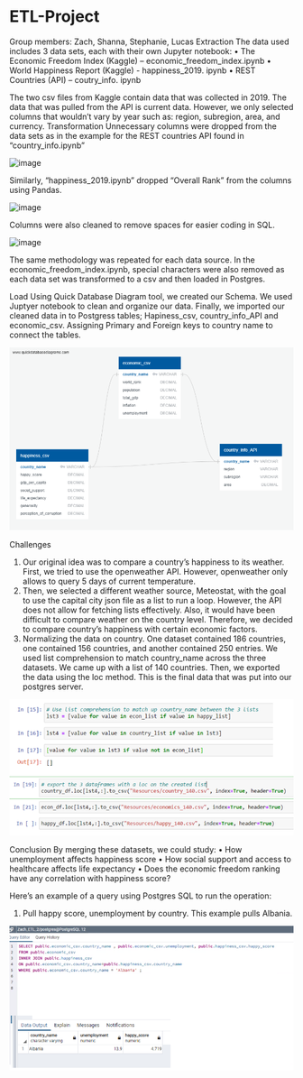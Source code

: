 # ETL-Project
Group members:  Zach, Shanna, Stephanie, Lucas
Extraction
The data used includes 3 data sets, each with their own Jupyter notebook:
•	The Economic Freedom Index  (Kaggle) – economic_freedom_index.ipynb
•	World Happiness Report  (Kaggle) - happiness_2019. ipynb
•	REST Countries  (API) – coutry_info. ipynb

The two csv files from Kaggle contain data that was collected in 2019.  The data that was pulled from the API is current data.  However, we only selected columns that wouldn’t vary by year such as: region, subregion, area, and currency.
Transformation
Unnecessary columns were dropped from the data sets as in the example for the REST countries API found in “country_info.ipynb”



![image]()



Similarly, “happiness_2019.ipynb” dropped “Overall Rank” from the columns using Pandas.


![image]()


Columns were also cleaned to remove spaces for easier coding in SQL.

![image]()

The same methodology was repeated for each data source.
In the economic_freedom_index.ipynb, special characters were also removed as each data set was transformed to a csv and then loaded in Postgres.
 
Load
Using Quick Database Diagram tool, we created our Schema. We used Juptyer notebook to clean and organize our data. Finally, we imported our cleaned data in to Postgress tables; Hapiness_csv, country_info_API and economic_csv. Assigning Primary and Foreign keys to  country name to connect the tables. 

![image](https://github.com/moormeierz/ETL_Project_final/blob/main/ERD.png?raw=true)


Challenges
1. Our original idea was to compare a country’s happiness to its weather.  First, we tried to use the openweather API. However, openweather only allows to query 5 days of current temperature.
2. Then, we selected a different weather source, Meteostat, with the goal to use the capital city json file as a list to run a loop.  However, the API does not allow for fetching lists effectively.  Also, it would have been difficult to compare weather on the country level.  Therefore, we decided to compare country’s happiness with certain economic factors.
3.	Normalizing the data on country.  One dataset contained 186 countries, one contained 156 countries, and another contained 250 entries.  We used list comprehension to match country_name across the three datasets.  We came up with a list of 140 countries.  Then, we exported the data using the loc method.  This is the final data that was put into our postgres server.

![image](https://github.com/moormeierz/ETL_Project_final/blob/main/Resources/images/list_comp.PNG?raw=true)

Conclusion
By merging these datasets, we could study:
•	How unemployment affects happiness score
•	How social support and access to healthcare affects life expectancy
•	Does the economic freedom ranking have any correlation with happiness score?

Here’s an example of a query using Postgres SQL to run the operation:
1.	Pull happy score, unemployment by country.  This example pulls Albania.
 
![image](https://github.com/moormeierz/ETL_Project_final/blob/main/Resources/images/query.PNG?raw=true)
